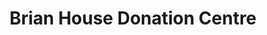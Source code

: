 ---
title: "Brian House Donation Centre"
url: /fleetwood/brian-house-donation-centre/
shop: charity
---